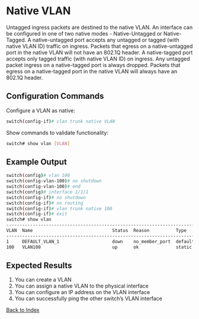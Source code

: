
# Native VLAN 

Untagged ingress packets are destined to the native VLAN. An interface can be configured in one of two native modes - Native-Untagged or Native-Tagged. A native-untagged port accepts any untagged or tagged (with native VLAN ID) traffic on ingress. Packets that egress on a native-untagged port in the native VLAN will not have an 802.1Q header. A native-tagged port accepts only tagged traffic (with native VLAN ID) on ingress. Any untagged packet ingress on a native-tagged port is always dropped. Packets that egress on a native-tagged port in the native VLAN will always have an 802.1Q header. 

## Configuration Commands

Configure a VLAN as native: 

```bash
switch(config-if)# vlan trunk native VLAN
```

Show commands to validate functionality:  

```bash
switch# show vlan [VLAN]
```

## Example Output 

```bash
switch(config)# vlan 100
switch(config-vlan-100)# no shutdown
switch(config-vlan-100)# end
switch(config)# interface 1/1/1
switch(config-if)# no shutdown
switch(config-if)# no routing
switch(config-if)# vlan trunk native 100
switch(config-if)# exit
switch# show vlan
--------------------------------------------------------------------------------------
VLAN  Name                              Status  Reason          Type      Interfaces
--------------------------------------------------------------------------------------
1     DEFAULT_VLAN_1                    down    no_member_port  default
100   VLAN100                           up      ok              static    1/1/1
```

## Expected Results 

1. You can create a VLAN
2. You can assign a native VLAN to the physical interface
3. You can configure an IP address on the VLAN interface
4. You can successfully ping the other switch’s VLAN interface  

[Back to Index](../index.md)


